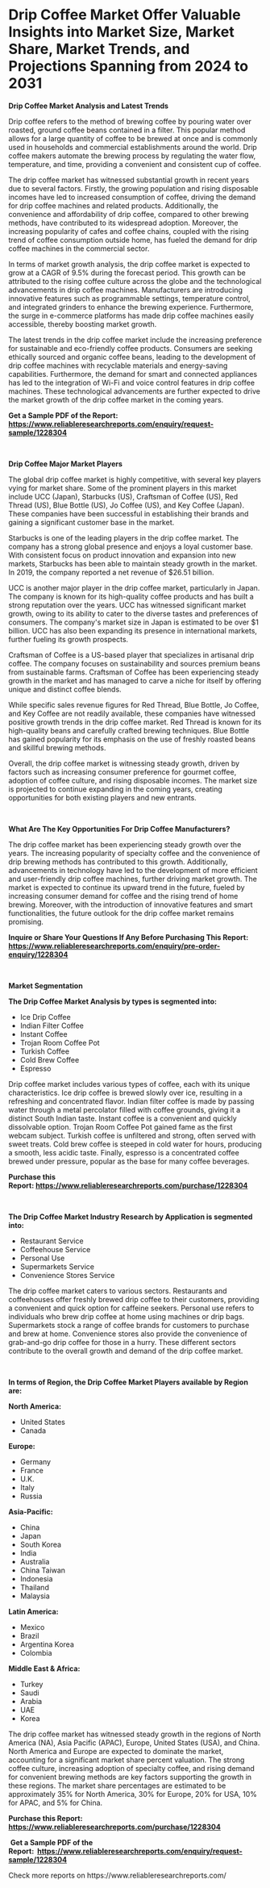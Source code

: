 <p><h1>Drip Coffee Market Offer Valuable Insights into Market Size, Market Share, Market Trends, and Projections Spanning from 2024 to 2031</h1></p><p><strong>Drip Coffee Market Analysis and Latest Trends</strong></p>
<p><p>Drip coffee refers to the method of brewing coffee by pouring water over roasted, ground coffee beans contained in a filter. This popular method allows for a large quantity of coffee to be brewed at once and is commonly used in households and commercial establishments around the world. Drip coffee makers automate the brewing process by regulating the water flow, temperature, and time, providing a convenient and consistent cup of coffee.</p><p>The drip coffee market has witnessed substantial growth in recent years due to several factors. Firstly, the growing population and rising disposable incomes have led to increased consumption of coffee, driving the demand for drip coffee machines and related products. Additionally, the convenience and affordability of drip coffee, compared to other brewing methods, have contributed to its widespread adoption. Moreover, the increasing popularity of cafes and coffee chains, coupled with the rising trend of coffee consumption outside home, has fueled the demand for drip coffee machines in the commercial sector.</p><p>In terms of market growth analysis, the drip coffee market is expected to grow at a CAGR of 9.5% during the forecast period. This growth can be attributed to the rising coffee culture across the globe and the technological advancements in drip coffee machines. Manufacturers are introducing innovative features such as programmable settings, temperature control, and integrated grinders to enhance the brewing experience. Furthermore, the surge in e-commerce platforms has made drip coffee machines easily accessible, thereby boosting market growth.</p><p>The latest trends in the drip coffee market include the increasing preference for sustainable and eco-friendly coffee products. Consumers are seeking ethically sourced and organic coffee beans, leading to the development of drip coffee machines with recyclable materials and energy-saving capabilities. Furthermore, the demand for smart and connected appliances has led to the integration of Wi-Fi and voice control features in drip coffee machines. These technological advancements are further expected to drive the market growth of the drip coffee market in the coming years.</p></p>
<p><strong>Get a Sample PDF of the Report:&nbsp; <a href="https://www.reliableresearchreports.com/enquiry/request-sample/1228304">https://www.reliableresearchreports.com/enquiry/request-sample/1228304</a></strong></p>
<p>&nbsp;</p>
<p><strong>Drip Coffee Major Market Players</strong></p>
<p><p>The global drip coffee market is highly competitive, with several key players vying for market share. Some of the prominent players in this market include UCC (Japan), Starbucks (US), Craftsman of Coffee (US), Red Thread (US), Blue Bottle (US), Jo Coffee (US), and Key Coffee (Japan). These companies have been successful in establishing their brands and gaining a significant customer base in the market.</p><p>Starbucks is one of the leading players in the drip coffee market. The company has a strong global presence and enjoys a loyal customer base. With consistent focus on product innovation and expansion into new markets, Starbucks has been able to maintain steady growth in the market. In 2019, the company reported a net revenue of $26.51 billion.</p><p>UCC is another major player in the drip coffee market, particularly in Japan. The company is known for its high-quality coffee products and has built a strong reputation over the years. UCC has witnessed significant market growth, owing to its ability to cater to the diverse tastes and preferences of consumers. The company's market size in Japan is estimated to be over $1 billion. UCC has also been expanding its presence in international markets, further fueling its growth prospects.</p><p>Craftsman of Coffee is a US-based player that specializes in artisanal drip coffee. The company focuses on sustainability and sources premium beans from sustainable farms. Craftsman of Coffee has been experiencing steady growth in the market and has managed to carve a niche for itself by offering unique and distinct coffee blends.</p><p>While specific sales revenue figures for Red Thread, Blue Bottle, Jo Coffee, and Key Coffee are not readily available, these companies have witnessed positive growth trends in the drip coffee market. Red Thread is known for its high-quality beans and carefully crafted brewing techniques. Blue Bottle has gained popularity for its emphasis on the use of freshly roasted beans and skillful brewing methods.</p><p>Overall, the drip coffee market is witnessing steady growth, driven by factors such as increasing consumer preference for gourmet coffee, adoption of coffee culture, and rising disposable incomes. The market size is projected to continue expanding in the coming years, creating opportunities for both existing players and new entrants.</p></p>
<p>&nbsp;</p>
<p><strong>What Are The Key Opportunities For Drip Coffee Manufacturers?</strong></p>
<p><p>The drip coffee market has been experiencing steady growth over the years. The increasing popularity of specialty coffee and the convenience of drip brewing methods has contributed to this growth. Additionally, advancements in technology have led to the development of more efficient and user-friendly drip coffee machines, further driving market growth. The market is expected to continue its upward trend in the future, fueled by increasing consumer demand for coffee and the rising trend of home brewing. Moreover, with the introduction of innovative features and smart functionalities, the future outlook for the drip coffee market remains promising.</p></p>
<p><strong>Inquire or Share Your Questions If Any Before Purchasing This Report: <a href="https://www.reliableresearchreports.com/enquiry/pre-order-enquiry/1228304">https://www.reliableresearchreports.com/enquiry/pre-order-enquiry/1228304</a></strong></p>
<p>&nbsp;</p>
<p><strong>Market Segmentation</strong></p>
<p><strong>The Drip Coffee Market Analysis by types is segmented into:</strong></p>
<p><ul><li>Ice Drip Coffee</li><li>Indian Filter Coffee</li><li>Instant Coffee</li><li>Trojan Room Coffee Pot</li><li>Turkish Coffee</li><li>Cold Brew Coffee</li><li>Espresso</li></ul></p>
<p><p>Drip coffee market includes various types of coffee, each with its unique characteristics. Ice drip coffee is brewed slowly over ice, resulting in a refreshing and concentrated flavor. Indian filter coffee is made by passing water through a metal percolator filled with coffee grounds, giving it a distinct South Indian taste. Instant coffee is a convenient and quickly dissolvable option. Trojan Room Coffee Pot gained fame as the first webcam subject. Turkish coffee is unfiltered and strong, often served with sweet treats. Cold brew coffee is steeped in cold water for hours, producing a smooth, less acidic taste. Finally, espresso is a concentrated coffee brewed under pressure, popular as the base for many coffee beverages.</p></p>
<p><strong>Purchase this Report:&nbsp;<a href="https://www.reliableresearchreports.com/purchase/1228304">https://www.reliableresearchreports.com/purchase/1228304</a></strong></p>
<p>&nbsp;</p>
<p><strong>The Drip Coffee Market Industry Research by Application is segmented into:</strong></p>
<p><ul><li>Restaurant Service</li><li>Coffeehouse Service</li><li>Personal Use</li><li>Supermarkets Service</li><li>Convenience Stores Service</li></ul></p>
<p><p>The drip coffee market caters to various sectors. Restaurants and coffeehouses offer freshly brewed drip coffee to their customers, providing a convenient and quick option for caffeine seekers. Personal use refers to individuals who brew drip coffee at home using machines or drip bags. Supermarkets stock a range of coffee brands for customers to purchase and brew at home. Convenience stores also provide the convenience of grab-and-go drip coffee for those in a hurry. These different sectors contribute to the overall growth and demand of the drip coffee market.</p></p>
<p>&nbsp;</p>
<p><strong>In terms of Region, the Drip Coffee Market Players available by Region are:</strong></p>
<p>
    <p> <strong> North America: </strong>
        <ul>
            <li>United States</li>
            <li>Canada</li>
        </ul>
        </p> 
    <p> <strong> Europe: </strong>
        <ul>
            <li>Germany</li>
            <li>France</li>
            <li>U.K.</li>
            <li>Italy</li>
            <li>Russia</li>
        </ul>
        </p> 
    <p> <strong> Asia-Pacific: </strong>
        <ul>
            <li>China</li>
            <li>Japan</li>
            <li>South Korea</li>
            <li>India</li>
            <li>Australia</li>
            <li>China Taiwan</li>
            <li>Indonesia</li>
            <li>Thailand</li>
            <li>Malaysia</li>
        </ul>
        </p> 
    <p> <strong> Latin America: </strong>
        <ul>
            <li>Mexico</li>
            <li>Brazil</li>
            <li>Argentina Korea</li>
            <li>Colombia</li>
        </ul>
        </p> 
    <p> <strong> Middle East & Africa: </strong>
        <ul>
            <li>Turkey</li>
            <li>Saudi</li>
            <li>Arabia</li>
            <li>UAE</li>
            <li>Korea</li>
        </ul>
    </p>
    </p>
<p><p>The drip coffee market has witnessed steady growth in the regions of North America (NA), Asia Pacific (APAC), Europe, United States (USA), and China. North America and Europe are expected to dominate the market, accounting for a significant market share percent valuation. The strong coffee culture, increasing adoption of specialty coffee, and rising demand for convenient brewing methods are key factors supporting the growth in these regions. The market share percentages are estimated to be approximately 35% for North America, 30% for Europe, 20% for USA, 10% for APAC, and 5% for China.</p></p>
<p><strong>Purchase this Report: <a href="https://www.reliableresearchreports.com/purchase/1228304">https://www.reliableresearchreports.com/purchase/1228304</a></strong></p>
<p>&nbsp;<strong>Get a Sample PDF of the Report:&nbsp;&nbsp;<a href="https://www.reliableresearchreports.com/enquiry/request-sample/1228304">https://www.reliableresearchreports.com/enquiry/request-sample/1228304</a></strong></p>
<p><strong></strong></p>
<p>Check more reports on https://www.reliableresearchreports.com/</p>